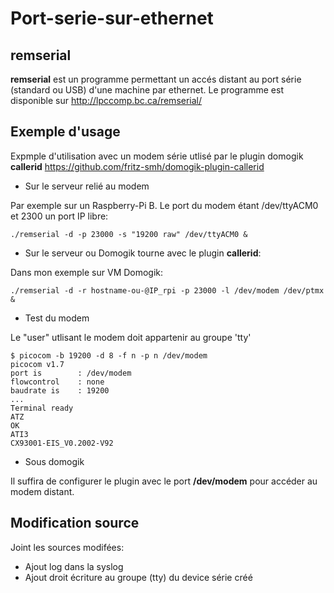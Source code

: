Port-serie-sur-ethernet
=======================

remserial
---------

**remserial** est un programme permettant un accés distant au port série  (standard ou USB) d'une machine par ethernet. 
Le programme est disponible sur http://lpccomp.bc.ca/remserial/

Exemple d'usage
---------------

Expmple d'utilisation avec un modem série utlisé par le plugin domogik  **callerid** https://github.com/fritz-smh/domogik-plugin-callerid


* Sur le serveur relié au modem 

Par exemple sur un Raspberry-Pi B. Le port du modem étant /dev/ttyACM0 et 2300 un port IP libre:

    ./remserial -d -p 23000 -s "19200 raw" /dev/ttyACM0 &
    


* Sur le serveur ou Domogik tourne avec le plugin **callerid**:

Dans mon exemple sur VM Domogik:

    ./remserial -d -r hostname-ou-@IP_rpi -p 23000 -l /dev/modem /dev/ptmx &
    
    
* Test du modem

Le "user" utlisant le modem  doit appartenir au groupe 'tty'

    $ picocom -b 19200 -d 8 -f n -p n /dev/modem
    picocom v1.7
    port is        : /dev/modem
    flowcontrol    : none
    baudrate is    : 19200
    ...
    Terminal ready
    ATZ
    OK
    ATI3
    CX93001-EIS_V0.2002-V92

* Sous domogik

Il suffira de configurer le plugin avec le port **/dev/modem** pour accéder au modem distant.


Modification source
-------------------

Joint les sources modifées:

* Ajout log dans la syslog
* Ajout droit écriture au groupe (tty) du device série créé


    




